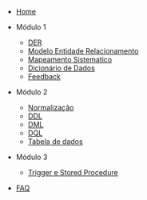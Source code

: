 - [Home](../README.md)

- Módulo 1
  - [DER](./modulo_01/DER.md)
  - [Modelo Entidade Relacionamento](./modulo_01/MREL.md)
  - [Mapeamento Sistematico](./modulo_03/modelo/modelo00.md)
  - [Dicionário de Dados](./modulo_01/DICIO.md)  
  - [Feedback](./modulo_03/feedback01.md)

- Módulo 2
  - [Normalização](./modulo_02/normalizacao.md)   
  - [DDL](./modulo_02/DDL.md)
  - [DML](./modulo_02/DML.md)
  - [DQL](./modulo_02/DQL.md)
  - [Tabela de dados](./modulo_02/tabela_de_dados.md)   

- Módulo 3
  - [Trigger e Stored Procedure](./modulo_03/TRIGGERETC.md)
 
- [FAQ](./modulo_03/faq.md)   
